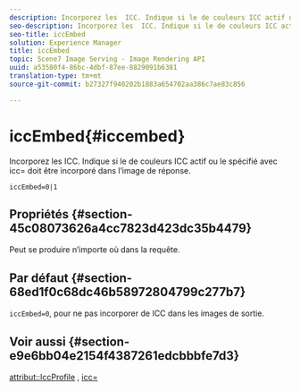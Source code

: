 ```yaml
---
description: Incorporez les  ICC. Indique si le de couleurs ICC actif ou le  spécifié avec icc= doit être incorporé dans l’image de réponse.
seo-description: Incorporez les  ICC. Indique si le de couleurs ICC actif ou le  spécifié avec icc= doit être incorporé dans l’image de réponse.
seo-title: iccEmbed
solution: Experience Manager
title: iccEmbed
topic: Scene7 Image Serving - Image Rendering API
uuid: a53580f4-86bc-4dbf-87ee-8829091b6381
translation-type: tm+mt
source-git-commit: b27327f940202b1883a654702aa386c7ae83c856

---
```



# iccEmbed{#iccembed}

Incorporez les  ICC. Indique si le de couleurs ICC actif ou le  spécifié avec icc= doit être incorporé dans l’image de réponse.

`iccEmbed=0|1`

## Propriétés {#section-45c08073626a4cc7823d423dc35b4479}

Peut se produire n’importe où dans la requête.

## Par défaut {#section-68ed1f0c68dc46b58972804799c277b7}

`iccEmbed=0`, pour ne pas incorporer de  ICC dans les images de sortie.

## Voir aussi {#section-e9e6bb04e2154f4387261edcbbbfe7d3}

[attribut::IccProfile](../../../../../ir-api/material-cat/image-rendering-api-ref/c-ir-material-catalog/c-ir-attributes-reference/r-ir-iccprofilegray.md#reference-712f1d0dcca748df9aaf495681bb39e6) , [icc=](../../../../../ir-api/http-protocol/image-rendering-api-ref/c-ir-http-protocol-ref/c-ir-http-protocol-command-reference/r-ir-icc.md#reference-86a2fff3cef24982ad2063d977a16e06)

